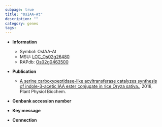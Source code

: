 ```yaml
---
subpage: true
title: "OsIAA-At"
description: ""
category: genes
tags: 
---
```


* **Information**  
    + Symbol: OsIAA-At  
    + MSU: [LOC_Os02g26480](http://rice.plantbiology.msu.edu/cgi-bin/ORF_infopage.cgi?orf=LOC_Os02g26480)  
    + RAPdb: [Os02g0463500](http://rapdb.dna.affrc.go.jp/viewer/gbrowse_details/irgsp1?name=Os02g0463500)  

* **Publication**  
    + [A serine carboxypeptidase-like acyltransferase catalyzes synthesis of indole-3-acetic IAA ester conjugate in rice Oryza sativa.](http://www.ncbi.nlm.nih.gov/pubmed?term=A+serine+carboxypeptidase-like+acyltransferase+catalyzes+synthesis+of+indole-3-acetic+IAA+ester+conjugate+in+rice+Oryza+sativa.%5BTitle%5D), 2018, Plant Physiol Biochem.

* **Genbank accession number**  

* **Key message**  

* **Connection**  




